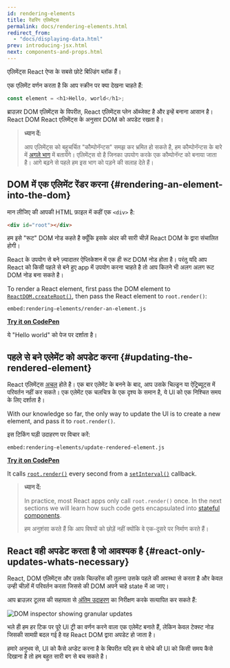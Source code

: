 ```yaml
---
id: rendering-elements
title: रेंडरिंग एलिमेंट्स
permalink: docs/rendering-elements.html
redirect_from:
  - "docs/displaying-data.html"
prev: introducing-jsx.html
next: components-and-props.html
---
```


एलिमेंट्स React ऐप्स के सबसे छोटे बिल्डिंग ब्लॉक हैं।

एक एलिमेंट वर्णन करता है कि आप स्क्रीन पर क्या देखना चाहते हैं:      

```js
const element = <h1>Hello, world</h1>;
```

ब्राउज़र DOM एलिमेंट्स के विपरीत, React एलिमेंट्स प्लेन ऑब्जेक्ट है और इन्हें बनाना आसान है। React DOM React एलिमेंट्स के अनुसार DOM को अपडेट रखता है।

>**ध्यान दें:**
>
> आप एलिमेंट्स को बहुचर्चित "कौम्पोनॅन्टस" समझ कर भ्रमित हो सकते है, हम कौम्पोनॅन्टस के बारे में [अगले भाग](/docs/components-and-props.html) में बतायेंगे। एलिमेंट्स वो है जिनका उपयोग करके एक कौम्पोनॅन्ट को बनाया जाता है। आगे बढ़ने से पहले हम इस भाग को पड़ने की सलाह देते हैं।

## DOM में एक एलिमेंट रेंडर करना {#rendering-an-element-into-the-dom}

मान लीजिए की आपकी HTML फ़ाइल में कहीं एक `<div>` है:

```html
<div id="root"></div>
```

हम इसे "रूट" DOM नोड कहते है क्यूँकि इसके अंदर की सारी चीज़ें React DOM के द्वारा संचालित होगी।

React के उपयोग से बने ज़्यादातर ऐप्लिकेशन में एक ही रूट DOM नोड होता है। परंतु यदि आप React को किसी पहले से बने हुए app में उपयोग करना चाहते है तो आप कितने भी अलग अलग रूट DOM नोड बना सकते है।

To render a React element, first pass the DOM element to [`ReactDOM.createRoot()`](/docs/react-dom-client.html#createroot), then pass the React element to `root.render()`:

`embed:rendering-elements/render-an-element.js`

**[Try it on CodePen](https://codepen.io/gaearon/pen/ZpvBNJ?editors=1010)**

ये "Hello world" को पेज पर दर्शाता है।

## पहले से बने एलेमेंट को अपडेट करना {#updating-the-rendered-element}

React एलिमेंट्स [अचल](https://en.wikipedia.org/wiki/Immutable_object) होते है। एक बार एलेमेंट के बनने के बाद, आप उसके चिल्ड्रन या ऐट्रिब्यूट्स में परिवर्तन नहीं कर सकते। एक एलेमेंट एक चलचित्र के एक दृश्य के समान है, ये UI को एक निश्चित समय के लिए दर्शाता है।

With our knowledge so far, the only way to update the UI is to create a new element, and pass it to `root.render()`.

इस टिकिंग घड़ी उदाहरण पर विचार करें:

`embed:rendering-elements/update-rendered-element.js`

**[Try it on CodePen](https://codepen.io/gaearon/pen/gwoJZk?editors=1010)**

It calls [`root.render()`](/docs/react-dom.html#render) every second from a [`setInterval()`](https://developer.mozilla.org/en-US/docs/Web/API/WindowTimers/setInterval) callback.

>**ध्यान दें:**
>
>In practice, most React apps only call `root.render()` once. In the next sections we will learn how such code gets encapsulated into [stateful components](/docs/state-and-lifecycle.html).
>
>हम अनुशंसा करते हैं कि आप विषयों को छोड़ें नहीं क्योंकि वे एक-दूसरे पर निर्माण करते हैं।

## React वही अपडेट करता है जो आवश्यक है {#react-only-updates-whats-necessary}

React, DOM एलिमेंट्स और उसके चिल्डरेंस की तुलना उसके पहले की अवस्था से करता है और केवल उन्ही चीज़ों में परिवर्तन करता जिससे की DOM अपने चाहे state में आ जाए। 

आप ब्राउज़र टूलस की सहायता से [अंतिम उदाहरण](codepen://rendering-elements/update-rendered-element) का निरीक्षण करके सत्यापित कर सकते हैं:

![DOM inspector showing granular updates](../images/docs/granular-dom-updates.gif)

भले ही हम हर टिक पर पूरे UI ट्री का वर्णन करने वाला एक एलेमेंट बनाते हैं, लेकिन केवल टेक्स्ट नोड जिसकी सामग्री बदल गई है वह React DOM द्वारा अपडेट हो जाता है।

हमारे अनुभव से, UI को कैसे अप्डेट करना है के बिपरीत यदि हम ये सोचे की UI को किसी समय कैसे दिखाना है तो हम बहुत सारी बग से बच सकते है।
